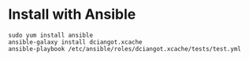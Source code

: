 # Install with Ansible

```
sudo yum install ansible
ansible-galaxy install dciangot.xcache
ansible-playbook /etc/ansible/roles/dciangot.xcache/tests/test.yml
```
